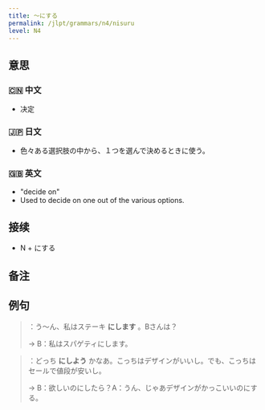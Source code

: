 ```yaml
---
title: 〜にする
permalink: /jlpt/grammars/n4/nisuru
level: N4
---
```


## 意思

### 🇨🇳 中文

- 决定

### 🇯🇵 日文

- 色々ある選択肢の中から、１つを選んで決めるときに使う。

### 🇬🇧 英文

- "decide on"
- Used to decide on one out of the various options.

## 接续

- N + にする

## 备注


## 例句

> ：う〜ん、私はステーキ **にします** 。Bさんは？
>
> → B：私はスパゲティにします。

> ：どっち **にしよう** かなあ。こっちはデザインがいいし。でも、こっちはセールで値段が安いし。
>
> → B：欲しいのにしたら？A：うん、じゃあデザインがかっこいいのにする。

